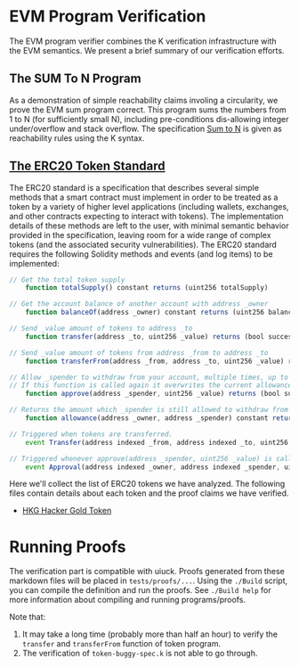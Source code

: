 EVM Program Verification
========================

The EVM program verifier combines the K verification infrastructure with the EVM semantics.
We present a brief summary of our verification efforts.

The SUM To N Program
--------------------

As a demonstration of simple reachability claims involing a circularity, we prove the EVM sum program correct.
This program sums the numbers from 1 to N (for sufficiently small N), including pre-conditions dis-allowing integer under/overflow and stack overflow.
The specification [Sum to N](sum-to-n) is given as reachability rules using the K syntax.

[The ERC20 Token Standard](https://github.com/ethereum/EIPs/issues/20)
----------------------------------------------------------------------

The ERC20 standard is a specification that describes several simple methods that a smart contract must implement in order to be treated as a token by a variety of higher level applications (including wallets, exchanges, and other contracts expecting to interact with tokens).
The implementation details of these methods are left to the user, with minimal semantic behavior provided in the specification, leaving room for a wide range of complex tokens (and the associated security vulnerabilities).
The ERC20 standard requires the following Solidity methods and events (and log items) to be implemented:

```js
// Get the total token supply
    function totalSupply() constant returns (uint256 totalSupply)

// Get the account balance of another account with address _owner
    function balanceOf(address _owner) constant returns (uint256 balance)

// Send _value amount of tokens to address _to
    function transfer(address _to, uint256 _value) returns (bool success)

// Send _value amount of tokens from address _from to address _to
    function transferFrom(address _from, address _to, uint256 _value) returns (bool success)

// Allow _spender to withdraw from your account, multiple times, up to the _value amount.
// If this function is called again it overwrites the current allowance with _value.
    function approve(address _spender, uint256 _value) returns (bool success)

// Returns the amount which _spender is still allowed to withdraw from _owner
    function allowance(address _owner, address _spender) constant returns (uint256 remaining)

// Triggered when tokens are transferred.
    event Transfer(address indexed _from, address indexed _to, uint256 _value)

// Triggered whenever approve(address _spender, uint256 _value) is called.
    event Approval(address indexed _owner, address indexed _spender, uint256 _value)
```

Here we'll collect the list of ERC20 tokens we have analyzed.
The following files contain details about each token and the proof claims we have verified.

-   [HKG Hacker Gold Token](hkg)

Running Proofs
==============

The verification part is compatible with uiuck.
Proofs generated from these markdown files will be placed in `tests/proofs/...`.
Using the `./Build` script, you can compile the definition and run the proofs.
See `./Build help` for more information about compiling and running programs/proofs.

Note that:

1.  It may take a long time (probably more than half an hour) to verify the `transfer` and `transferFrom` function of token program.
2.  The verification of `token-buggy-spec.k` is not able to go through.
